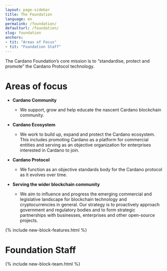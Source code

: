 ```yaml
---
layout: page-sidebar
title: The Foundation
language: en
permalink: /foundation/
defaulturl: /foundation/
slug: foundation
anchors:
- tit: "Areas of Focus"
- tit: "Foundation Staff"
---
```


The Cardano Foundation’s core mission is to “standardise, protect and promote” the Cardano Protocol technology.

# Areas of focus

* **Cardano Community**
  * We support, grow and help educate the nascent Cardano blockchain community.

* **Cardano Ecosystem**
  * We work to build up, expand and protect the Cardano ecosystem. This includes promoting Cardano as a platform for commercial entities and serving as an objective organization for enterprises interested in Cardano to join.

* **Cardano Protocol**
  * We function as an objective standards body for the Cardano protocol as it evolves over time.

* **Serving the wider blockchain community**
  * We aim to influence and progress the emerging commercial and legislative landscape for blockchain technology and cryptocurrencies in general. Our strategy is to proactively approach government and regulatory bodies and to form strategic partnerships with businesses, enterprises and other open-source projects.

{% include new-block-features.html %}

# Foundation Staff

{% include new-block-team.html %}

